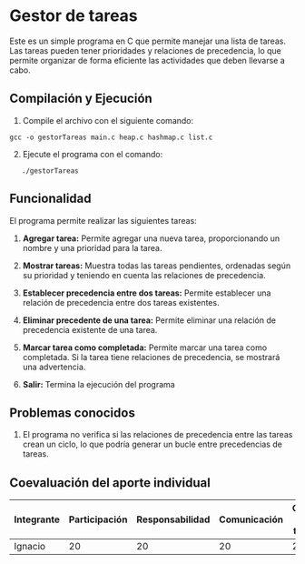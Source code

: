 
# Gestor de tareas
Este es un simple programa en C que permite manejar una lista de tareas. Las tareas pueden tener prioridades y relaciones de precedencia, lo que permite organizar de forma eficiente las actividades que deben llevarse a cabo.
## Compilación y Ejecución

  

1. Compile el archivo con el siguiente comando:

```{bash}
gcc -o gestorTareas main.c heap.c hashmap.c list.c
```
2.  Ejecute el programa con el comando:
 ```{bash}
	./gestorTareas
```

##  Funcionalidad
El programa permite realizar las siguientes tareas:

1.  **Agregar tarea:** Permite agregar una nueva tarea, proporcionando un nombre y una prioridad para la tarea.
    
2.  **Mostrar tareas:** Muestra todas las tareas pendientes, ordenadas según su prioridad y teniendo en cuenta las relaciones de precedencia.
    
3.  **Establecer precedencia entre dos tareas:** Permite establecer una relación de precedencia entre dos tareas existentes.
    
4.  **Eliminar precedente de una tarea:** Permite eliminar una relación de precedencia existente de una tarea.
    
5.  **Marcar tarea como completada:** Permite marcar una tarea como completada. Si la tarea tiene relaciones de precedencia, se mostrará una advertencia.
    
6.  **Salir:** Termina la ejecución del programa

## Problemas conocidos
1. El programa no verifica si las relaciones de precedencia entre las tareas crean un ciclo, lo que podría generar un bucle entre precedencias de tareas.

### 

## Coevaluación del aporte individual
| Integrante | Participación | Responsabilidad | Comunicación | Calidad del trabajo | Trabajo en equipo | Pje Total |
|------------|--------------|----------------|--------------|------------------|------------------|------------------|
| Ignacio    | 20           | 20             |  20          | 20               | 20               | 100               |
